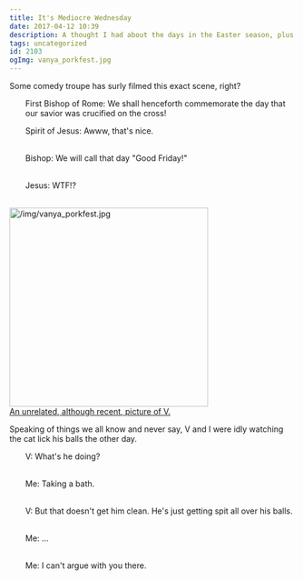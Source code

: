 ```yaml
---
title: It's Mediocre Wednesday
date: 2017-04-12 10:39
description: A thought I had about the days in the Easter season, plus one of those observations that kids make.
tags: uncategorized
id: 2103
ogImg: vanya_porkfest.jpg
---
```

Some comedy troupe has surly filmed this exact scene, right?
<div style="margin-left: 2em;">

First Bishop of Rome: We shall henceforth commemorate the day that our savior was crucified on the cross!	

Spirit of Jesus: Awww, that's nice.<br /><br />

Bishop: We will call that day "Good Friday!"<br /><br />

Jesus: WTF!?<br /><br />

</div>
<a class="lightview alignright" href="/img/vanya_porkfest.jpg" data-lightview-caption="An unrelated, although recent, picture of V." data-lightview-group="group1"><img src="/img/vanya_porkfest.jpg" alt="/img/vanya_porkfest.jpg" width="350px"><br><span class="caption alignleft">An unrelated, although recent, picture of V.</span></a>

Speaking of things we all know and never say, V and I were idly watching the cat lick his balls the other day.
<div style="margin-left: 2em;">

V: What's he doing?<br /><br />

Me: Taking a bath.<br /><br />

V: But that doesn't get him clean. He's just getting spit all over his balls.<br /><br />

Me: ...<br /><br />

Me: I can't argue with you there.<br /><br />

</div>
